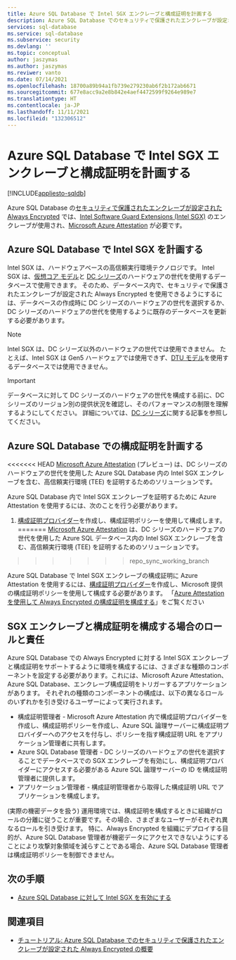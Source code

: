 ```yaml
---
title: Azure SQL Database で Intel SGX エンクレーブと構成証明を計画する
description: Azure SQL Database でのセキュリティで保護されたエンクレーブが設定された Always Encrypted のデプロイを計画します。
services: sql-database
ms.service: sql-database
ms.subservice: security
ms.devlang: ''
ms.topic: conceptual
author: jaszymas
ms.author: jaszymas
ms.reviwer: vanto
ms.date: 07/14/2021
ms.openlocfilehash: 18700a89b94a1fb739e279230ab6f2b172ab6671
ms.sourcegitcommit: 677e8acc9a2e8b842e4aef4472599f9264e989e7
ms.translationtype: HT
ms.contentlocale: ja-JP
ms.lasthandoff: 11/11/2021
ms.locfileid: "132306512"
---
```

# <a name="plan-for-intel-sgx-enclaves-and-attestation-in-azure-sql-database"></a>Azure SQL Database で Intel SGX エンクレーブと構成証明を計画する

[!INCLUDE[appliesto-sqldb](../includes/appliesto-sqldb.md)]

Azure SQL Database の[セキュリティで保護されたエンクレーブが設定された Always Encrypted](/sql/relational-databases/security/encryption/always-encrypted-enclaves) では、[Intel Software Guard Extensions (Intel SGX)](https://itpeernetwork.intel.com/microsoft-azure-confidential-computing/) のエンクレーブが使用され、[Microsoft Azure Attestation](/sql/relational-databases/security/encryption/always-encrypted-enclaves#secure-enclave-attestation) が必要です。

## <a name="plan-for-intel-sgx-in-azure-sql-database"></a>Azure SQL Database で Intel SGX を計画する

Intel SGX は、ハードウェアベースの高信頼実行環境テクノロジです。 Intel SGX は、[仮想コア モデル](service-tiers-sql-database-vcore.md)と [DC シリーズ](service-tiers-sql-database-vcore.md?#dc-series)のハードウェアの世代を使用するデータベースで使用できます。 そのため、データベース内で、セキュリティで保護されたエンクレーブが設定された Always Encrypted を使用できるようにするには、データベースの作成時に DC シリーズのハードウェアの世代を選択するか、DC シリーズのハードウェアの世代を使用するように既存のデータベースを更新する必要があります。

> [!NOTE]
> Intel SGX は、DC シリーズ以外のハードウェアの世代では使用できません。 たとえば、Intel SGX は Gen5 ハードウェアでは使用できず、[DTU モデル](service-tiers-dtu.md)を使用するデータベースでは使用できません。

> [!IMPORTANT]
> データベースに対して DC シリーズのハードウェアの世代を構成する前に、DC シリーズのリージョン別の提供状況を確認し、そのパフォーマンスの制限を理解するようにしてください。 詳細については、[DC シリーズ](service-tiers-sql-database-vcore.md#dc-series)に関する記事を参照してください。

## <a name="plan-for-attestation-in-azure-sql-database"></a>Azure SQL Database での構成証明を計画する

<<<<<<< HEAD
[Microsoft Azure Attestation](../../attestation/overview.md) (プレビュー) は、DC シリーズのハードウェアの世代を使用した Azure SQL Database 内の Intel SGX エンクレーブを含む、高信頼実行環境 (TEE) を証明するためのソリューションです。

Azure SQL Database 内で Intel SGX エンクレーブを証明するために Azure Attestation を使用するには、次のことを行う必要があります。

1. [構成証明プロバイダー](../../attestation/basic-concepts.md#attestation-provider)を作成し、構成証明ポリシーを使用して構成します。 
=======
[Microsoft Azure Attestation](../../attestation/overview.md) は、DC シリーズのハードウェアの世代を使用した Azure SQL データベース内の Intel SGX エンクレーブを含む、高信頼実行環境 (TEE) を証明するためのソリューションです。
>>>>>>> repo_sync_working_branch

Azure SQL Database で Intel SGX エンクレーブの構成証明に Azure Attestation を使用するには、[構成証明プロバイダー](../../attestation/basic-concepts.md#attestation-provider)を作成し、Microsoft 提供の構成証明ポリシーを使用して構成する必要があります。 「[Azure Attestation を使用して Always Encrypted の構成証明を構成する](always-encrypted-enclaves-configure-attestation.md)」をご覧ください

## <a name="roles-and-responsibilities-when-configuring-sgx-enclaves-and-attestation"></a>SGX エンクレーブと構成証明を構成する場合のロールと責任

Azure SQL Database での Always Encrypted に対する Intel SGX エンクレーブと構成証明をサポートするように環境を構成するには、さまざまな種類のコンポーネントを設定する必要があります。これには、Microsoft Azure Attestation、Azure SQL Database、エンクレーブ構成証明をトリガーするアプリケーションがあります。 それぞれの種類のコンポーネントの構成は、以下の異なるロールのいずれかを引き受けるユーザーによって実行されます。

- 構成証明管理者 - Microsoft Azure Attestation 内で構成証明プロバイダーを作成し、構成証明ポリシーを作成し、Azure SQL 論理サーバーに構成証明プロバイダーへのアクセスを付与し、ポリシーを指す構成証明 URL をアプリケーション管理者に共有します。
- Azure SQL Database 管理者 - DC シリーズのハードウェアの世代を選択することでデータベースでの SGX エンクレーブを有効にし、構成証明プロバイダーにアクセスする必要がある Azure SQL 論理サーバーの ID を構成証明管理者に提供します。
- アプリケーション管理者 - 構成証明管理者から取得した構成証明 URL でアプリケーションを構成します。

(実際の機密データを扱う) 運用環境では、構成証明を構成するときに組織がロールの分離に従うことが重要です。その場合、さまざまなユーザーがそれぞれ異なるロールを引き受けます。 特に、Always Encrypted を組織にデプロイする目的が、Azure SQL Database 管理者が機密データにアクセスできないようにすることにより攻撃対象領域を減らすことである場合、Azure SQL Database 管理者は構成証明ポリシーを制御できません。

## <a name="next-steps"></a>次の手順

- [Azure SQL Database に対して Intel SGX を有効にする](always-encrypted-enclaves-enable-sgx.md)

## <a name="see-also"></a>関連項目

- [チュートリアル: Azure SQL Database でのセキュリティで保護されたエンクレーブが設定された Always Encrypted の概要](always-encrypted-enclaves-getting-started.md)
